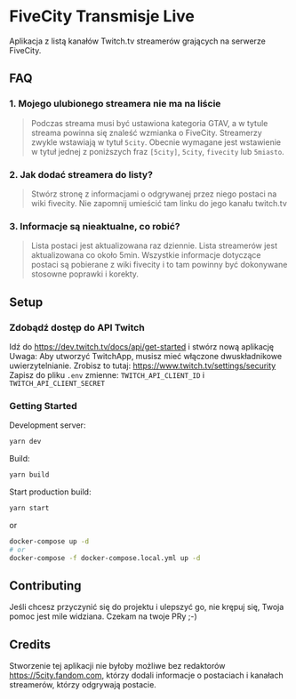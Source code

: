 # FiveCity Transmisje Live

Aplikacja z listą kanałów Twitch.tv streamerów grających na serwerze FiveCity.

## FAQ

### 1. Mojego ulubionego streamera nie ma na liście

> Podczas streama musi być ustawiona kategoria GTAV, a w tytule streama powinna się znaleść wzmianka o FiveCity. Streamerzy zwykle wstawiają w tytuł `5city`. Obecnie wymagane jest wstawienie w tytuł jednej z poniższych fraz
> `[5city]`, `5city`, `fivecity` lub `5miasto`.

### 2. Jak dodać streamera do listy?

> Stwórz stronę z informacjami o odgrywanej przez niego postaci na wiki fivecity.
> Nie zapomnij umieścić tam linku do jego kanału twitch.tv

### 3. Informacje są nieaktualne, co robić?

> Lista postaci jest aktualizowana raz dziennie.
> Lista streamerów jest aktualizowana co około 5min.
> Wszystkie informacje dotyczące postaci są pobierane z wiki fivecity i to tam powinny być dokonywane stosowne poprawki i korekty.

## Setup

### Zdobądź dostęp do API Twitch

Idź do <https://dev.twitch.tv/docs/api/get-started> i stwórz nową aplikację  
Uwaga: Aby utworzyć TwitchApp, musisz mieć włączone dwuskładnikowe uwierzytelnianie. Zrobisz to tutaj: <https://www.twitch.tv/settings/security>  
Zapisz do pliku `.env` zmienne: `TWITCH_API_CLIENT_ID` i `TWITCH_API_CLIENT_SECRET`

### Getting Started

Development server:

```bash
yarn dev
```

Build:

```bash
yarn build
```

Start production build:

```bash
yarn start
```

or

```bash
docker-compose up -d
# or
docker-compose -f docker-compose.local.yml up -d
```

## Contributing

Jeśli chcesz przyczynić się do projektu i ulepszyć go, nie krępuj się, Twoja pomoc jest mile widziana. Czekam na twoje PRy ;-)

## Credits

Stworzenie tej aplikacji nie byłoby możliwe bez redaktorów <https://5city.fandom.com>, którzy dodali informacje o postaciach i kanałach streamerów, którzy odgrywają postacie.
